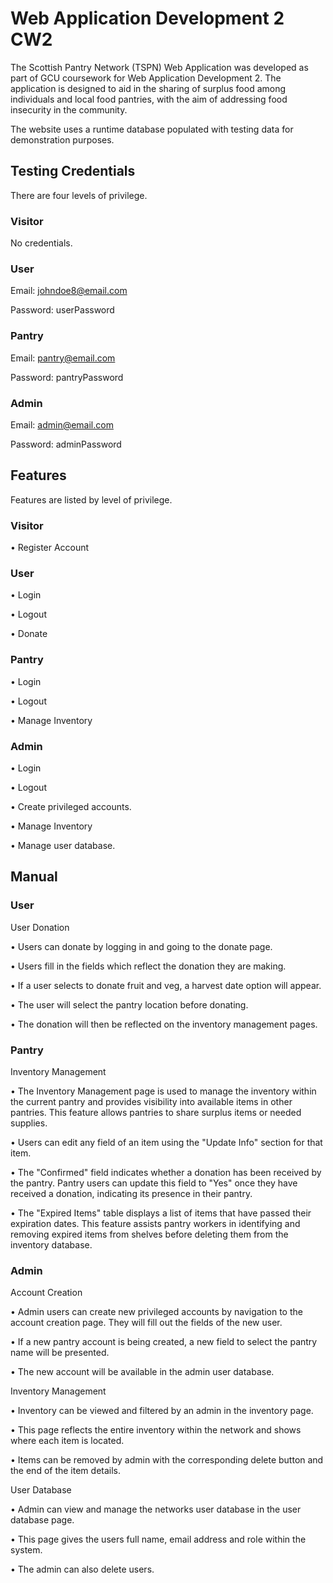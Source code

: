 # Web Application Development 2 CW2

The Scottish Pantry Network (TSPN) Web Application was developed as part of GCU coursework for Web Application Development 2. The application is designed to aid in the sharing of surplus food among individuals and local food pantries, with the aim of addressing food insecurity in the community.

The website uses a runtime database populated with testing data for demonstration purposes.




## Testing Credentials
There are four levels of privilege.

### Visitor
No credentials.


### User
Email: johndoe8@email.com

Password: userPassword


### Pantry
Email: pantry@email.com

Password: pantryPassword

### Admin
Email: admin@email.com

Password: adminPassword


## Features
Features are listed by level of privilege.

### Visitor 
•	Register Account
### User
•	Login

•	Logout

•	Donate
### Pantry
•	Login

•	Logout

•	Manage Inventory
### Admin
•	Login

•	Logout

•	Create privileged accounts.

•	Manage Inventory

•	Manage user database.

## Manual

### User
User Donation

•	Users can donate by logging in and going to the donate page.

•	Users fill in the fields which reflect the donation they are making.

•	If a user selects to donate fruit and veg, a harvest date option will appear.

•	The user will select the pantry location before donating.

•	The donation will then be reflected on the inventory management pages.


### Pantry
Inventory Management

•	The Inventory Management page is used to manage the inventory within the current pantry and provides visibility into available items in other pantries. This feature allows pantries to share surplus items or needed supplies.

•	Users can edit any field of an item using the "Update Info" section for that item.

•	The "Confirmed" field indicates whether a donation has been received by the pantry. Pantry users can update this field to "Yes" once they have received a donation, indicating its presence in their pantry.

•	The "Expired Items" table displays a list of items that have passed their expiration dates. This feature assists pantry workers in identifying and removing expired items from shelves before deleting them from the inventory database.

### Admin
Account Creation

•	Admin users can create new privileged accounts by navigation to the account creation page.
They will fill out the fields of the new user.

•	If a new pantry account is being created, a new field to select the pantry name will be presented.

•	The new account will be available in the admin user database.

 Inventory Management

•	Inventory can be viewed and filtered by an admin in the inventory page.

•	This page reflects the entire inventory within the network and shows where each item is located.

•	Items can be removed by admin with the corresponding delete button and the end of the item details.

User Database

•	Admin can view and manage the networks user database in the user database page.

•	This page gives the users full name, email address and role within the system.

•	The admin can also delete users.
